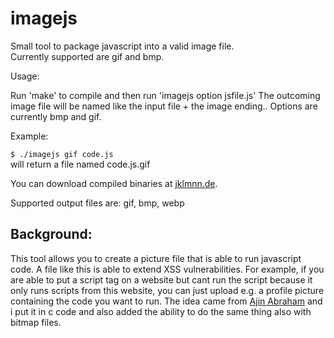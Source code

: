 imagejs
=======

Small tool to package javascript into a valid image file.  
Currently supported are gif and bmp.

Usage:

Run 'make' to compile and then run 'imagejs option jsfile.js'
The outcoming image file will be named like the input file + the image ending..
Options are currently bmp and gif.

Example:

`$ ./imagejs gif code.js`  
will return a file named code.js.gif

You can download compiled binaries at [jklmnn.de](http://jklmnn.de/imagejs/).  

Supported output files are: gif, bmp, webp  

Background:
-----------

This tool allows you to create a picture file that is able to run javascript code.
A file like this is able to extend XSS vulnerabilities. For example, if you are able to put a script tag on a website but cant run the script because it only runs scripts from this website, you can just upload e.g. a profile picture containing the code you want to run.
The idea came from [Ajin Abraham](http://iamajin.blogspot.in/2014/11/when-gifs-serve-javascript.html) and i put it in c code and also added the ability to do the same thing also with bitmap files.
